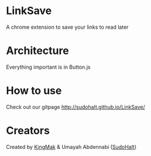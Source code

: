 # LinkSave
A chrome extension to save your links to read later

# Architecture
Everything important is in Button.js

# How to use
Check out our gitpage http://sudohalt.github.io/LinkSave/

# Creators
Created by [KingMak](https://www.github.com/kingmak) & Umayah Abdennabi ([SudoHalt](https://www.github.com/sudohalt))
